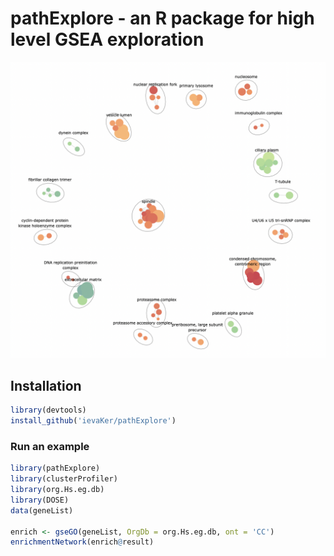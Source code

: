 # pathExplore - an R package for high level GSEA exploration

![Alt text](example.png "Pathway cluster network")

## Installation

```R
library(devtools)
install_github('ievaKer/pathExplore')
```

### Run an example

```R
library(pathExplore)
library(clusterProfiler)
library(org.Hs.eg.db)
library(DOSE)
data(geneList)

enrich <- gseGO(geneList, OrgDb = org.Hs.eg.db, ont = 'CC')
enrichmentNetwork(enrich@result)
```
